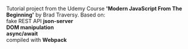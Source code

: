 Tutorial project from the Udemy Course <b>'Modern JavaScript From The Beginning'</b> by Brad Traversy. 
Based on:<br>
fake REST API <b>json-server</b> <br>
<b>DOM manipulation</b> <br>
<b>async/await</b> <br>
compiled with <b>Webpack</b> <br>
